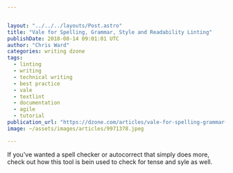 ```yaml
---


layout: "../../../layouts/Post.astro"
title: "Vale for Spelling, Grammar, Style and Readability Linting"
publishDate: 2018-08-14 09:01:01 UTC
author: "Chris Ward"
categories: writing dzone
tags:
  - linting
  - writing
  - technical writing
  - best practice
  - vale
  - textlint
  - documentation
  - agile
  - tutorial
publication_url: "https://dzone.com/articles/vale-for-spelling-grammar-style-and-readability-li"
image: ~/assets/images/articles/9971378.jpeg

---
```

If you've wanted a spell checker or autocorrect that simply does more, check out how this tool is bein used to check for tense and syle as well.

